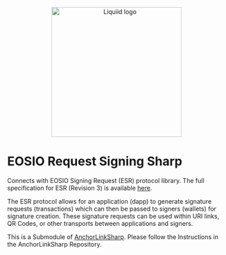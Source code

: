 




<div align="center">
 <img src="https://avatars.githubusercontent.com/u/82725791?s=200&v=4" align="center"
     alt="Liquiid logo" width="300" height="300">
</div>

# EOSIO Request Signing Sharp
Connects with EOSIO Signing Request (ESR) protocol library. The full specification for ESR (Revision 3) is available [here](https://github.com/eosio-eps/EEPs/blob/master/EEPS/eep-7.md).

The ESR protocol allows for an application (dapp) to generate signature requests (transactions) which can then be passed to signers (wallets) for signature creation. These signature requests can be used within URI links, QR Codes, or other transports between applications and signers.

This is a Submodule of [AnchorLinkSharp](https://github.com/liquiidio/AnchorLinkSharp). Please follow the Instructions in the AnchorLinkSharp Repository.
